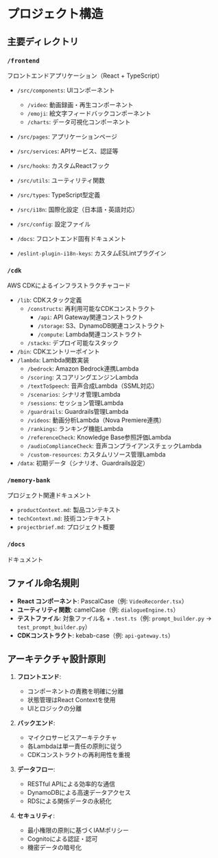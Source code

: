 # プロジェクト構造

## 主要ディレクトリ

### `/frontend`
フロントエンドアプリケーション（React + TypeScript）

- `/src/components`: UIコンポーネント

  - `/video`: 動画録画・再生コンポーネント
  - `/emoji`: 絵文字フィードバックコンポーネント
  - `/charts`: データ可視化コンポーネント
- `/src/pages`: アプリケーションページ
- `/src/services`: APIサービス、認証等
- `/src/hooks`: カスタムReactフック
- `/src/utils`: ユーティリティ関数
- `/src/types`: TypeScript型定義
- `/src/i18n`: 国際化設定（日本語・英語対応）
- `/src/config`: 設定ファイル
- `/docs`: フロントエンド固有ドキュメント
- `/eslint-plugin-i18n-keys`: カスタムESLintプラグイン

### `/cdk`
AWS CDKによるインフラストラクチャコード

- `/lib`: CDKスタック定義
  - `/constructs`: 再利用可能なCDKコンストラクト
    - `/api`: API Gateway関連コンストラクト
    - `/storage`: S3、DynamoDB関連コンストラクト
    - `/compute`: Lambda関連コンストラクト
  - `/stacks`: デプロイ可能なスタック
- `/bin`: CDKエントリーポイント
- `/lambda`: Lambda関数実装
  - `/bedrock`: Amazon Bedrock連携Lambda
  - `/scoring`: スコアリングエンジンLambda
  - `/textToSpeech`: 音声合成Lambda（SSML対応）
  - `/scenarios`: シナリオ管理Lambda
  - `/sessions`: セッション管理Lambda
  - `/guardrails`: Guardrails管理Lambda
  - `/videos`: 動画分析Lambda（Nova Premiere連携）
  - `/rankings`: ランキング機能Lambda
  - `/referenceCheck`: Knowledge Base参照評価Lambda
  - `/audioComplianceCheck`: 音声コンプライアンスチェックLambda
  - `/custom-resources`: カスタムリソース管理Lambda
- `/data`: 初期データ（シナリオ、Guardrails設定）

### `/memory-bank`
プロジェクト関連ドキュメント

- `productContext.md`: 製品コンテキスト
- `techContext.md`: 技術コンテキスト
- `projectbrief.md`: プロジェクト概要

### `/docs`
ドキュメント



## ファイル命名規則

- **React コンポーネント**: PascalCase（例: `VideoRecorder.tsx`）
- **ユーティリティ関数**: camelCase（例: `dialogueEngine.ts`）
- **テストファイル**: 対象ファイル名 + `.test.ts`（例: `prompt_builder.py` → `test_prompt_builder.py`）
- **CDKコンストラクト**: kebab-case（例: `api-gateway.ts`）

## アーキテクチャ設計原則

1. **フロントエンド**:
   - コンポーネントの責務を明確に分離
   - 状態管理はReact Contextを使用
   - UIとロジックの分離

2. **バックエンド**:
   - マイクロサービスアーキテクチャ
   - 各Lambdaは単一責任の原則に従う
   - CDKコンストラクトの再利用性を重視

3. **データフロー**:
   - RESTful APIによる効率的な通信
   - DynamoDBによる高速データアクセス
   - RDSによる関係データの永続化

4. **セキュリティ**:
   - 最小権限の原則に基づくIAMポリシー
   - Cognitoによる認証・認可
   - 機密データの暗号化